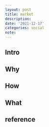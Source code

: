 ```yaml
---
layout: post
title: market
description:
date: '2021-12-17'
categories: social
note:
---
```


## Intro

## Why

## How

## What

## reference
